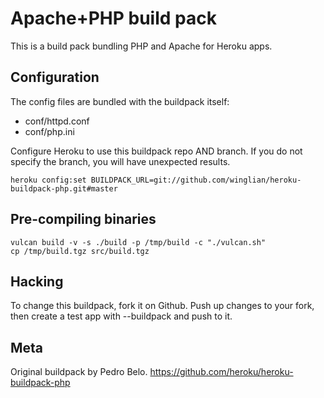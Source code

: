 Apache+PHP build pack
========================

This is a build pack bundling PHP and Apache for Heroku apps.

Configuration
-------------

The config files are bundled with the buildpack itself:

* conf/httpd.conf
* conf/php.ini

Configure Heroku to use this buildpack repo AND branch. If you do not specify the branch, you will have unexpected results.

    heroku config:set BUILDPACK_URL=git://github.com/winglian/heroku-buildpack-php.git#master

Pre-compiling binaries
----------------------

    vulcan build -v -s ./build -p /tmp/build -c "./vulcan.sh"
    cp /tmp/build.tgz src/build.tgz

Hacking
-------

To change this buildpack, fork it on Github. Push up changes to your fork, then create a test app with --buildpack <your-github-url> and push to it.


Meta
----

Original buildpack by Pedro Belo. https://github.com/heroku/heroku-buildpack-php
